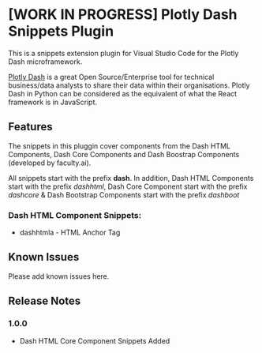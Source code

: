 # [**WORK IN PROGRESS**] Plotly Dash Snippets Plugin 

This is a snippets extension plugin for Visual Studio Code for the Plotly Dash microframework.

[Plotly Dash](https://plotly.com/dash/) is a great Open Source/Enterprise tool for technical business/data analysts to share their data within their organisations. Plotly Dash in Python can be considered as the equivalent of what the React framework is in JavaScript.

## Features

The snippets in this pluggin cover components from the Dash HTML Components, Dash Core Components and Dash Boostrap Components (developed by faculty.ai).

All snippets start with the prefix **dash**. In addition, Dash HTML Components start with the prefix *dashhtml*, Dash Core Component start with the prefix *dashcore* & Dash Bootstrap Components start with the prefix *dashboot*
<!-- \!\[feature X\]\(images/feature-x.png\) -->

### Dash HTML Component Snippets:

- dashhtmla - HTML Anchor Tag

## Known Issues
Please add known issues here. 

## Release Notes

### 1.0.0
- Dash HTML Core Component Snippets Added
